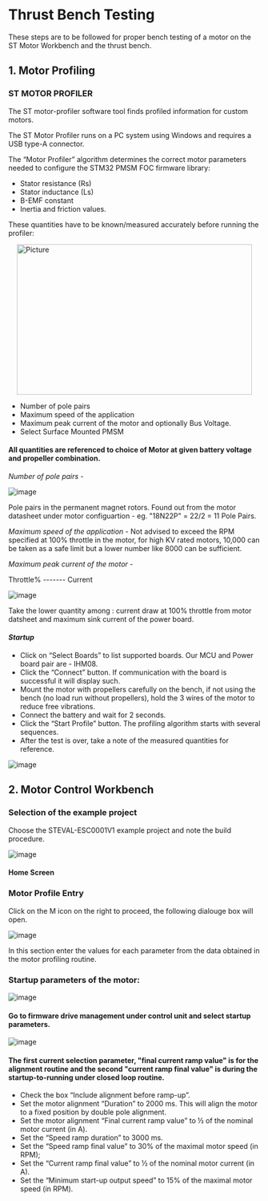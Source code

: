 
# Thrust Bench Testing

These steps are to be followed for proper bench testing of a motor on the ST Motor Workbench and the thrust bench.


## 1. Motor Profiling

### ST MOTOR PROFILER

The ST motor-profiler software tool finds profiled information for custom motors.

The ST Motor Profiler runs on a PC system using Windows and requires a USB type-A connector.

The “Motor Profiler” algorithm determines the correct motor parameters needed to configure the STM32 PMSM FOC firmware library:
 * Stator resistance (Rs)
 * Stator inductance (Ls)
 * B-EMF constant
 * Inertia and friction values.

These quantities have to be known/measured accurately before running the profiler: 

<img src="https://user-images.githubusercontent.com/120045092/215274001-73c6c000-c4f6-4a3b-a794-dc93cf9f9840.png" 
        alt="Picture" 
        width="470" 
        height="300" 
        style="display: block; margin: 0 auto" />

* Number of pole pairs
* Maximum speed of the application
* Maximum peak current of the motor and optionally Bus Voltage.
* Select Surface Mounted PMSM

#### All quantities are referenced to choice of Motor at given battery voltage and propeller combination.

*Number of pole pairs* -

![image](https://user-images.githubusercontent.com/120045092/215273848-b308eeb2-77e9-4ce0-b989-1229489b06bb.png)

Pole pairs in the permanent magnet rotors. Found out from the motor datasheet under motor configuartion - eg. "18N22P" = 22/2 = 11 Pole Pairs.

*Maximum speed of the application* - Not advised to exceed the RPM specified at 100% throttle in the motor, for high KV rated motors, 10,000 can be taken as a safe limit but a lower number like 8000 can be sufficient. 

*Maximum peak current of the motor* -

Throttle% ------- Current

![image](https://user-images.githubusercontent.com/120045092/215273900-52b80e5a-1e33-4fc6-875b-4b0e539fbb65.png)

Take the lower quantity among : current draw at 100% throttle from motor datsheet and maximum sink current of the power board. 

#### _Startup_
* Click on “Select Boards” to list supported boards. Our MCU and Power board pair are - IHM08.
* Click the “Connect” button. If communication with the board is successful it will display such.
* Mount the motor with propellers carefully on the bench, if not using the bench (no load run without propellers), hold the 3 wires of the motor to reduce free vibrations.
* Connect the battery and wait for 2 seconds.
* Click the “Start Profile” button. The profiling algorithm starts with several sequences.
* After the test is over, take a note of the measured quantities for reference.

![image](https://user-images.githubusercontent.com/120045092/215273784-9184804d-9163-4df1-a8fd-c0e2cad1cb17.png)

## 2. Motor Control Workbench

### Selection of the example project

Choose the STEVAL-ESC0001V1 example project and note the build procedure.


![image](https://user-images.githubusercontent.com/120045092/215282619-5fd336ec-5f2a-43f2-8825-6c9e92189552.png)

#### Home Screen

### Motor Profile Entry

Click on the M icon on the right to proceed, the following dialouge box will open.

![image](https://user-images.githubusercontent.com/120045092/215282708-c209127c-9961-40c0-9249-2acb0a50c9bb.png)

In this section enter the values for each parameter from the data obtained in the motor profiling routine.


### Startup parameters of the motor:

![image](https://user-images.githubusercontent.com/120045092/215283240-14a26533-cea5-4f8e-9187-0f6ab2d809b8.png)

#### Go to firmware drive management under control unit and select startup parameters.

![image](https://user-images.githubusercontent.com/120045092/215283316-d4bb9989-54bc-4c96-80be-ff073776a1b7.png)


#### The first current selection parameter, "final current ramp value" is for the alignment routine and the second "current ramp final value" is during the startup-to-running under closed loop routine.

* Check the box “Include alignment before ramp-up”.
* Set the motor alignment “Duration” to 2000 ms. This will align the motor to a fixed position by double pole alignment.
* Set the motor alignment “Final current ramp value” to ½ of the nominal motor current (in A).
* Set the “Speed ramp duration” to 3000 ms.
* Set the “Speed ramp final value” to 30% of the maximal motor speed (in RPM);
* Set the “Current ramp final value” to ½ of the nominal motor current (in A).
* Set the “Minimum start-up output speed” to 15% of the maximal motor speed (in RPM).






